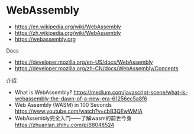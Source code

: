 # WebAssembly
- https://en.wikipedia.org/wiki/WebAssembly
- https://zh.wikipedia.org/wiki/WebAssembly
- https://webassembly.org


Docs
- https://developer.mozilla.org/en-US/docs/WebAssembly
- https://developer.mozilla.org/zh-CN/docs/WebAssembly/Concepts


介绍
- What is WebAssembly? https://medium.com/javascript-scene/what-is-webassembly-the-dawn-of-a-new-era-61256ec5a8f6
- Web Assembly (WASM) in 100 Seconds https://www.youtube.com/watch?v=cbB3QEwWMlA
- WebAssembly完全入门——了解wasm的前世今身 https://zhuanlan.zhihu.com/p/68048524
